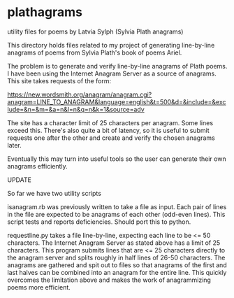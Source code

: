 # plathagrams
utility files for poems by Latvia Sylph (Sylvia Plath anagrams)

This directory holds files related to my project of generating line-by-line anagrams of poems from Sylvia Plath's book of poems Ariel.

The problem is to generate and verify line-by-line anagrams of Plath poems.  I have been using the Internet Anagram Server as a source of anagrams.  This site takes requests of the form:

https://new.wordsmith.org/anagram/anagram.cgi?anagram=LINE_TO_ANAGRAM&language=english&t=500&d=&include=&exclude=&n=&m=&a=n&l=n&q=n&k=1&source=adv

The site has a character limit of 25 characters per anagram.  Some lines exceed this.  There's also quite a bit of latency, so it is useful to submit requests one after the other and create and verify the chosen anagrams later.

Eventually this may turn into useful tools so the user can generate their own anagrams efficiently.

UPDATE

So far we have two utility scripts

isanagram.rb  was previously written to take a file as input.  Each pair of lines in the file are expected to be anagrams of each other (odd-even lines).  This script tests and reports deficiencies.  Should port this to python.

requestline.py takes a file line-by-line, expecting each line to be <= 50 characters.  The Internet Anagram Server as stated above has a limit of 25 characters.  This program submits lines that are <= 25 characters directly to the anagram server and splits roughly in half lines of 26-50 characters.  The anagrams are gathered and spit out to files so that anagrams of the first and last halves can be combined into an anagram for the entire line.  This quickly overcomes the limitation above and makes the work of anagrammizing poems more efficient.

